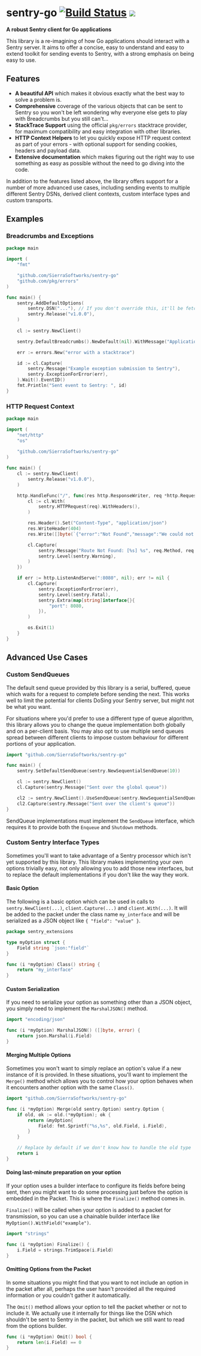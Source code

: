 # sentry-go [![Build Status](https://travis-ci.org/SierraSoftworks/sentry-go.svg?branch=master)](https://travis-ci.org/SierraSoftworks/sentry-go) [![](https://godoc.org/github.com/SierraSoftworks/sentry-go?status.svg)](http://godoc.org/github.com/SierraSoftworks/sentry-go)
**A robust Sentry client for Go applications**

This library is a re-imagining of how Go applications should interact
with a Sentry server. It aims to offer a concise, easy to understand and
easy to extend toolkit for sending events to Sentry, with a strong emphasis
on being easy to use.

## Features
 - **A beautiful API** which makes it obvious exactly what the best way to
   solve a problem is.
 - **Comprehensive** coverage of the various objects that can be sent to Sentry
   so you won't be left wondering why everyone else gets to play with Breadcrumbs
   but you still can't...
 - **StackTrace Support** using the official `pkg/errors` stacktrace provider,
   for maximum compatibility and easy integration with other libraries.
 - **HTTP Context Helpers** to let you quickly expose HTTP request context as
   part of your errors - with optional support for sending cookies, headers and
   payload data.
 - **Extensive documentation** which makes figuring out the right way to use
   something as easy as possible without the need to go diving into the code.

In addition to the features listed above, the library offers support for a number
of more advanced use cases, including sending events to multiple different Sentry
DSNs, derived client contexts, custom interface types and custom transports.

## Examples

### Breadcrumbs and Exceptions
```go
package main

import (
    "fmt"

    "github.com/SierraSoftworks/sentry-go"
    "github.com/pkg/errors"
)

func main() {
    sentry.AddDefaultOptions(
        sentry.DSN("..."), // If you don't override this, it'll be fetched from $SENTRY_DSN
        sentry.Release("v1.0.0"),
    )
    
    cl := sentry.NewClient()

    sentry.DefaultBreadcrumbs().NewDefault(nil).WithMessage("Application started").WithCategory("log")

    err := errors.New("error with a stacktrace")

    id := cl.Capture(
        sentry.Message("Example exception submission to Sentry"),
        sentry.ExceptionForError(err),
    ).Wait().EventID()
    fmt.Println("Sent event to Sentry: ", id)
}
```

### HTTP Request Context
```go
package main

import (
    "net/http"
    "os"
    
    "github.com/SierraSoftworks/sentry-go"
)

func main() {
    cl := sentry.NewClient(
        sentry.Release("v1.0.0"),
    )

    http.HandleFunc("/", func(res http.ResponseWriter, req *http.Request) {
        cl := cl.With(
            sentry.HTTPRequest(req).WithHeaders(),
        )

        res.Header().Set("Content-Type", "application/json")
        res.WriteHeader(404)
        res.Write([]byte(`{"error":"Not Found","message":"We could not find the route you requested, please check your URL and try again."}`))

        cl.Capture(
            sentry.Message("Route Not Found: [%s] %s", req.Method, req.URL.Path),
            sentry.Level(sentry.Warning),
        )
    })

    if err := http.ListenAndServe(":8080", nil); err != nil {
        cl.Capture(
            sentry.ExceptionForError(err),
            sentry.Level(sentry.Fatal),
            sentry.Extra(map[string]interface{}{
                "port": 8080,
            }),
        )

        os.Exit(1)
    }
}
```

## Advanced Use Cases

### Custom SendQueues
The default send queue provided by this library is a serial, buffered, queue
which waits for a request to complete before sending the next. This works well
to limit the potential for clients DoSing your Sentry server, but might not
be what you want.

For situations where you'd prefer to use a different type of queue algorithm,
this library allows you to change the queue implementation both globally and
on a per-client basis. You may also opt to use multiple send queues spread
between different clients to impose custom behaviour for different portions
of your application.

```go
import "github.com/SierraSoftworks/sentry-go"

func main() {
    sentry.SetDefaultSendQueue(sentry.NewSequentialSendQueue(10))

    cl := sentry.NewClient()
    cl.Capture(sentry.Message("Sent over the global queue"))

    cl2 := sentry.NewClient().UseSendQueue(sentry.NewSequentialSendQueue(100))
    cl2.Capture(sentry.Message("Sent over the client's queue"))
}
```

SendQueue implementations must implement the `SendQueue` interface, which
requires it to provide both the `Enqueue` and `Shutdown` methods.

### Custom Sentry Interface Types
Sometimes you'll want to take advantage of a Sentry processor which isn't
yet supported by this library. This library makes implementing your own
options trivially easy, not only allowing you to add those new interfaces,
but to replace the default implementations if you don't like the way they
work.

#### Basic Option
The following is a basic option which can be used in calls to
`sentry.NewClient(...)`, `client.Capture(...)` and `client.With(...)`.
It will be added to the packet under the class name `my_interface` and
will be serialized as a JSON object like `{ "field": "value" }`.

```go
package sentry_extensions

type myOption struct {
    Field string `json:"field"`
}

func (i *myOption) Class() string {
    return "my_interface"
}
```

#### Custom Serialization
If you need to serialize your option as something other than a JSON
object, you simply need to implement the `MarshalJSON()` method.

```go
import "encoding/json"

func (i *myOption) MarshalJSON() ([]byte, error) {
    return json.Marshal(i.Field)
}
```

#### Merging Multiple Options
Sometimes you won't want to simply replace an option's value if a new
instance of it is provided. In these situations, you'll want to implement
the `Merge()` method which allows you to control how your option behaves
when it encounters another option with the same `Class()`.

```go
import "github.com/SierraSoftworks/sentry-go"

func (i *myOption) Merge(old sentry.Option) sentry.Option {
    if old, ok := old.(*myOption); ok {
        return &myOption{
            Field: fmt.Sprintf("%s,%s", old.Field, i.Field),
        }
    }

    // Replace by default if we don't know how to handle the old type
    return i
}
```

#### Doing last-minute preparation on your option
If your option uses a builder interface to configure its fields before
being sent, then you might want to do some processing just before the
option is embedded in the Packet. This is where the `Finalize()` method
comes in.

`Finalize()` will be called when your option is added to a packet for
transmission, so you can use a chainable builder interface like
`MyOption().WithField("example")`.

```go
import "strings"

func (i *myOption) Finalize() {
    i.Field = strings.TrimSpace(i.Field)
}
```

#### Omitting Options from the Packet
In some situations you might find that you want to not include an
option in the packet after all, perhaps the user hasn't provided all
the required information or you couldn't gather it automatically.

The `Omit()` method allows your option to tell the packet whether or
not to include it. We actually use it internally for things like the DSN
which shouldn't be sent to Sentry in the packet, but which we still want
to read from the options builder.

```go
func (i *myOption) Omit() bool {
    return len(i.Field) == 0
}
```
